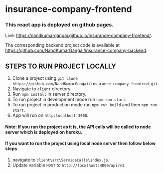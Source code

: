 # insurance-company-frontend

### This react app is deployed on github pages.
Live: https://nandkumargangai.github.io/insurance-company-frontend/.

The corresponding backend project code is available at https://github.com/NandKumarGangai/insurance-company-backend.
 

## STEPS TO RUN PROJECT LOCALLY
1. Clone a project using `git clone https://github.com/NandKumarGangai/insurance-company-frontend.git`.
2. Navigate to `client` directory.
3. Run `npm install` in server directory.
4. To run project in development mode run `npm run start`.
5. To run project in production mode run `npm run build` and then `npm run start`.
6. App will run on `http:localhost:3000`.

#### Note: If you run the project as it is, the API calls will be called to node server which is deployed on heroku.
#### If you want to run the project using local node server then follow below steps
1. navigate to `client\src\ServiceCalls\index.js`.
2. Update variable `HOST` to `http://localhost:4000/api/v1`.
